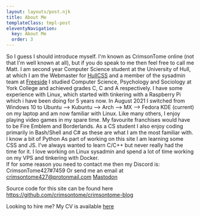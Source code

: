 ```yaml
---
layout: layouts/post.njk
title: About Me
templateClass: tmpl-post
eleventyNavigation:
  key: About Me
  order: 3
---
```


So I guess I should introduce myself. I'm known as CrimsonTome online (not that I'm well known at all), but if you do speak to me then feel free to call me Matt.
I am second year Computer Science student at the University of Hull, at which I am the Webmaster for [HullCSS](https://hullcss.org) and a member of the sysadmin team at [Freeside](https://freeside.co.uk)
I studied Computer Science, Psychology and Sociology at York College and achieved grades C, C and A respectively.
I have some experience with Linux, which started with tinkering with a Raspberry Pi which i have been doing for 5 years now. In August 2021 I switched from Windows 10 to Ubuntu --> Kubuntu --> Arch --> MX --> Fedora KDE (current) on my laptop and am now familiar with Linux.
Like many others, I enjoy playing video games in my spare time. My favourite franchises would have to be Fire Emblem and Borderlands. As a CS student I also enjoy coding primarily in Bash/Shell and C# as these are what I am the most familiar with. I know a bit of Python As part of working on this site I am learning some CSS and JS. I've always wanted to learn C/C++ but never really had the time for it. I love working on Linux sysadmin and spend a lot of time working on my VPS and tinkering with Docker.  
If for some reason you need to contact me then my Discord is: CrimsonTome427#7459
Or send me an email at <crimsontome427@protonmail.com>
<a rel="me" href="https://noc.social/@crimsontome427">Mastodon</a>

Source code for this site can be found here <https://github.com/crimsontome/crimsontome-blog>

Looking to hire me? My CV is available [here](/img/cv-02-23.pdf)
